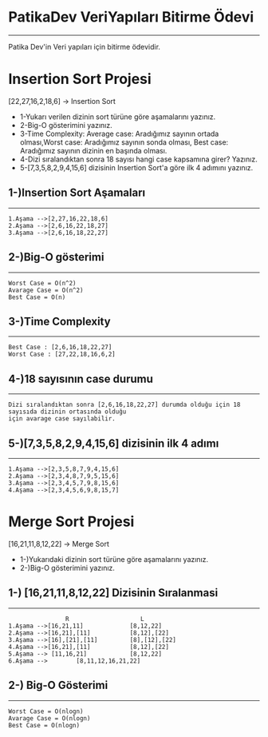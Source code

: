# PatikaDev VeriYapıları Bitirme Ödevi
***
Patika Dev'in Veri yapıları için bitirme ödevidir.

# Insertion Sort Projesi
[22,27,16,2,18,6] -> Insertion Sort

* 1-Yukarı verilen dizinin sort türüne göre aşamalarını yazınız.
* 2-Big-O gösterimini yazınız.
* 3-Time Complexity: Average case: Aradığımız sayının ortada olması,Worst case: Aradığımız sayının sonda olması, Best case: Aradığımız sayının dizinin en başında olması.
* 4-Dizi sıralandıktan sonra 18 sayısı hangi case kapsamına girer? Yazınız.
* 5-[7,3,5,8,2,9,4,15,6] dizisinin Insertion Sort'a göre ilk 4 adımını yazınız.

## 1-)Insertion Sort Aşamaları
-------------------------
```
1.Aşama -->[2,27,16,22,18,6]
2.Aşama -->[2,6,16,22,18,27]
3.Aşama -->[2,6,16,18,22,27]
```
## 2-)Big-O gösterimi
-----------------
```
Worst Case = O(n^2)
Avarage Case = O(n^2)
Best Case = O(n)
```
## 3-)Time Complexity
-------------
```
Best Case : [2,6,16,18,22,27]
Worst Case : [27,22,18,16,6,2]
```
## 4-)18 sayısının case durumu
-----------------
```
Dizi sıralandıktan sonra [2,6,16,18,22,27] durumda olduğu için 18 sayısıda dizinin ortasında olduğu 
için avarage case sayılabilir.
```
## 5-)[7,3,5,8,2,9,4,15,6] dizisinin ilk 4 adımı
----------------------
```
1.Aşama -->[2,3,5,8,7,9,4,15,6]
2.Aşama -->[2,3,4,8,7,9,5,15,6]
3.Aşama -->[2,3,4,5,7,9,8,15,6]
4.Aşama -->[2,3,4,5,6,9,8,15,7]
```
# Merge Sort Projesi

[16,21,11,8,12,22] -> Merge Sort
* 1-)Yukarıdaki dizinin sort türüne göre aşamalarını yazınız.
* 2-)Big-O gösterimini yazınız.
## 1-) [16,21,11,8,12,22] Dizisinin Sıralanmasi
----------------
```
                R                    L
1.Aşama -->[16,21,11]             [8,12,22]
2.Aşama -->[16,21],[11]           [8,12],[22]
3.Aşama -->[16],[21],[11]         [8],[12],[22]
4.Aşama -->[16,21],[11]           [8,12],[22]
5.Aşama --> [11,16,21]            [8,12,22]
6.Aşama -->        [8,11,12,16,21,22]
```
## 2-) Big-O Gösterimi
--------------------
```
Worst Case = O(nlogn)
Avarage Case = O(nlogn)
Best Case = O(nlogn)
```